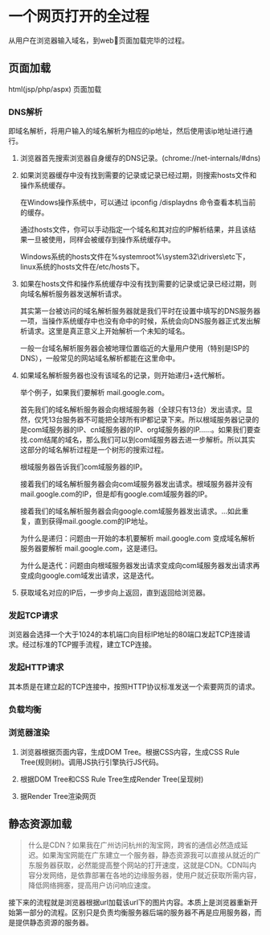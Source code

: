 # 一个网页打开的全过程
从用户在浏览器输入域名，到web页面加载完毕的过程。
## 页面加载
html(jsp/php/aspx) 页面加载
### DNS解析
即域名解析，将用户输入的域名解析为相应的ip地址，然后使用该ip地址进行通行。
1. 浏览器首先搜索浏览器自身缓存的DNS记录。(chrome://net-internals/#dns) 
   
2. 如果浏览器缓存中没有找到需要的记录或记录已经过期，则搜索hosts文件和操作系统缓存。

    在Windows操作系统中，可以通过 ipconfig /displaydns 命令查看本机当前的缓存。
    
    通过hosts文件，你可以手动指定一个域名和其对应的IP解析结果，并且该结果一旦被使用，同样会被缓存到操作系统缓存中。
    
    Windows系统的hosts文件在%systemroot%\system32\drivers\etc下，linux系统的hosts文件在/etc/hosts下。

3. 如果在hosts文件和操作系统缓存中没有找到需要的记录或记录已经过期，则向域名解析服务器发送解析请求。

    其实第一台被访问的域名解析服务器就是我们平时在设置中填写的DNS服务器一项，当操作系统缓存中也没有命中的时候，系统会向DNS服务器正式发出解析请求。这里是真正意义上开始解析一个未知的域名。
    
    一般一台域名解析服务器会被地理位置临近的大量用户使用（特别是ISP的DNS），一般常见的网站域名解析都能在这里命中。

4. 如果域名解析服务器也没有该域名的记录，则开始递归+迭代解析。

    举个例子，如果我们要解析 mail.google.com。

    首先我们的域名解析服务器会向根域服务器（全球只有13台）发出请求。显然，仅凭13台服务器不可能把全球所有IP都记录下来。所以根域服务器记录的是com域服务器的IP、cn域服务器的IP、org域服务器的IP……。如果我们要查找.com结尾的域名，那么我们可以到com域服务器去进一步解析。所以其实这部分的域名解析过程是一个树形的搜索过程。
    
    根域服务器告诉我们com域服务器的IP。
    
    接着我们的域名解析服务器会向com域服务器发出请求。根域服务器并没有mail.google.com的IP，但是却有google.com域服务器的IP。
    
    接着我们的域名解析服务器会向google.com域服务器发出请求。...如此重复，直到获得mail.google.com的IP地址。
    
    为什么是递归：问题由一开始的本机要解析 mail.google.com 变成域名解析服务器要解析 mail.google.com，这是递归。
    
    为什么是迭代：问题由向根域服务器发出请求变成向com域服务器发出请求再变成向google.com域发出请求，这是迭代。

5. 获取域名对应的IP后，一步步向上返回，直到返回给浏览器。

### 发起TCP请求
浏览器会选择一个大于1024的本机端口向目标IP地址的80端口发起TCP连接请求。经过标准的TCP握手流程，建立TCP连接。

### 发起HTTP请求
其本质是在建立起的TCP连接中，按照HTTP协议标准发送一个索要网页的请求。

### 负载均衡

### 浏览器渲染
1. 浏览器根据页面内容，生成DOM Tree。根据CSS内容，生成CSS Rule Tree(规则树)。调用JS执行引擎执行JS代码。

2. 根据DOM Tree和CSS Rule Tree生成Render Tree(呈现树)

3. 据Render Tree渲染网页

## 静态资源加载
> 什么是CDN？如果我在广州访问杭州的淘宝网，跨省的通信必然造成延迟。如果淘宝网能在广东建立一个服务器，静态资源我可以直接从就近的广东服务器获取，必然能提高整个网站的打开速度，这就是CDN。CDN叫内容分发网络，是依靠部署在各地的边缘服务器，使用户就近获取所需内容，降低网络拥塞，提高用户访问响应速度。

接下来的流程就是浏览器根据url加载该url下的图片内容。本质上是浏览器重新开始第一部分的流程。区别只是负责均衡服务器后端的服务器不再是应用服务器，而是提供静态资源的服务器。




